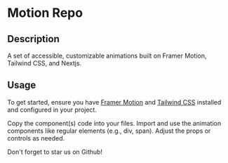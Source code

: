 # Motion Repo

## Description

A set of accessible, customizable animations built on Framer Motion, Tailwind CSS, and Nextjs.

## Usage

To get started, ensure you have [Framer Motion](https://www.framer.com/motion/introduction) and [Tailwind CSS](https://tailwindcss.com/docs/installation) installed and configured in your project.

Copy the component(s) code into your files. Import and use the animation components like regular elements (e.g., div, span).  Adjust the props or controls as needed.

Don't forget to star us on Github!

